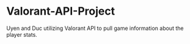 # Valorant-API-Project
Uyen and Duc utilizing Valorant API to pull game information about the player stats. 
